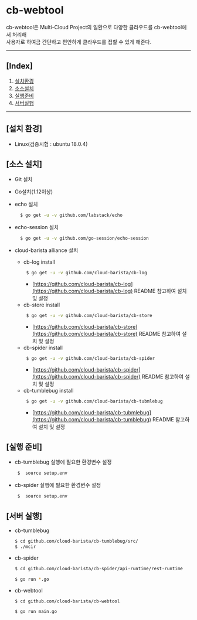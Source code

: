 cb-webtool
==========
cb-webtool은 Multi-Cloud Project의 일환으로 다양한 클라우드를 cb-webtool에서 처리해 <br>
사용자로 하여금 간단하고 편안하게 클라우드를 접할 수 있게 해준다.
***
## [Index]
1. [설치환경](#설치-환경)
2. [소스설치](#소스-설치)
3. [실행준비](#실행-준비)
4. [서버실행](#서버-실행)
***
## [설치 환경]
 - Linux(검증시험 : ubuntu 18.0.4)

## [소스 설치]
 - Git 설치
 - Go설치(1.12이상)
 - echo 설치
 
    ````bash
      $ go get -u -v github.com/labstack/echo
    ````
 
 - echo-session 설치
     ````bash
       $ go get -u -v github.com/go-session/echo-session
     ````
     
 - cloud-barista alliance 설치
    - cb-log install
         ````bash
          $ go get -u -v github.com/cloud-barista/cb-log
         ````
        - [https://github.com/cloud-barista/cb-log](https://github.com/cloud-barista/cb-log) README 참고하여 설치 및 설정
    - cb-store install
        ````bash
         $ go get -u -v github.com/cloud-barista/cb-store
         ````
        - [https://github.com/cloud-barista/cb-store](https://github.com/cloud-barista/cb-store) README 참고하여 설치 및 설정
    - cb-spider install
        ````bash
         $ go get -u -v github.com/cloud-barista/cb-spider
         ````
        - [https://github.com/cloud-barista/cb-spider](https://github.com/cloud-barista/cb-spider) README 참고하여 설치 및 설정
    - cb-tumblebug install
        ````bash
         $ go get -u -v github.com/cloud-barista/cb-tubmlebug
         ````
        - [https://github.com/cloud-barista/cb-tubmlebug](https://github.com/cloud-barista/cb-tumblebug) README 참고하여 설치 및 설정

## [실행 준비]

   - cb-tumblebug 실행에 필요한 환경변수 설정
       
       ````bash
        $  source setup.env
        ````
   
   - cb-spider 실행에 필요한 환경변수 설정
       
       ````bash
        $  source setup.env
        ````
        
## [서버 실행]

   - cb-tumblebug
    
      ````bash
      $ cd github.com/cloud-barista/cb-tumblebug/src/
      $ ./mcir
      ````
    
   - cb-spider
    
       ````bash
       $ cd github.com/cloud-barista/cb-spider/api-runtime/rest-runtime
       ````
    
       ````bash
       $ go run *.go
       ````
   
   - cb-webtool
   
       ````bash
       $ cd github.com/cloud-barista/cb-webtool
       ````
       
       ````bash
       $ go run main.go
       ````
